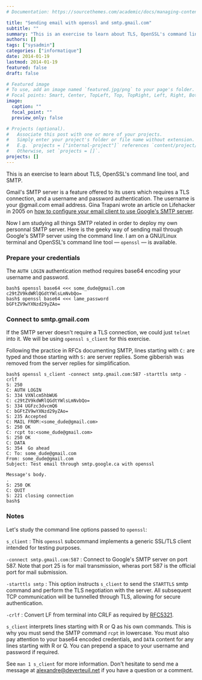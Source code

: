 ```yaml
---
# Documentation: https://sourcethemes.com/academic/docs/managing-content/

title: "Sending email with openssl and smtp.gmail.com"
subtitle: ""
summary: "This is an exercise to learn about TLS, OpenSSL's command line tool, and SMTP."
authors: []
tags: ["sysadmin"]
categories: ["informatique"]
date: 2014-01-19
lastmod: 2014-01-19
featured: false
draft: false

# Featured image
# To use, add an image named `featured.jpg/png` to your page's folder.
# Focal points: Smart, Center, TopLeft, Top, TopRight, Left, Right, BottomLeft, Bottom, BottomRight.
image:
  caption: ""
  focal_point: ""
  preview_only: false

# Projects (optional).
#   Associate this post with one or more of your projects.
#   Simply enter your project's folder or file name without extension.
#   E.g. `projects = ["internal-project"]` references `content/project/deep-learning/index.md`.
#   Otherwise, set `projects = []`.
projects: []
---
```


This is an exercise to learn about TLS, OpenSSL's command line tool, and SMTP.

Gmail's SMTP server is a feature offered to its users which requires
a TLS connection, and a username and password authentication. The
username is your @gmail.com email address. Gina Trapani wrote an article on
Lifehacker in 2005 on
[how to configure your email client to use Google's SMTP server](http://lifehacker.com/111166/how-to-use-gmail-as-your-smtp-server).

Now I am studying all things SMTP related in order to deploy my own
personnal SMTP server. Here is the geeky way of sending mail through
Google's SMTP server using the command line. I am on a GNU/Linux
terminal and OpenSSL's command line tool &mdash; `openssl`
&mdash; is available.

### Prepare your credentials

The `AUTH LOGIN` authentication method requires base64
encoding your username and password.

```
bash$ openssl base64 <<< some_dude@gmail.com
c29tZV9kdWRlQGdtYWlsLmNvbQo=
bash$ openssl base64 <<< lame_password
bGFtZV9wYXNzd29yZAo=
```

### Connect to smtp.gmail.com

If the SMTP server doesn't require a TLS connection, we could just
`telnet` into it. We will be using `openssl s_client`
for this exercise.

Following the practice in RFCs documenting SMTP, lines starting with `C:`
are typed and those starting with `S:` are server replies. Some gibberish was
removed from the server replies for simplification.

```
bash$ openssl s_client -connect smtp.gmail.com:587 -starttls smtp -crlf
S: 250
C: AUTH LOGIN
S: 334 VXNlcm5hbWU6
C: c29tZV9kdWRlQGdtYWlsLmNvbQo=
S: 334 UGFzc3dvcmQ6
C: bGFtZV9wYXNzd29yZAo=
S: 235 Accepted
C: MAIL FROM:<some_dude@gmail.com>
S: 250 OK
C: rcpt to:<some_dude@gmail.com>
S: 250 OK
C: DATA
S: 354  Go ahead
C: To: some_dude@gmail.com
From: some_dude@gmail.com
Subject: Test email through smtp.google.ca with openssl

Message's body.
.
S: 250 OK
C: QUIT
S: 221 closing connection
bash$
```

### Notes

Let's study the command line options passed to `openssl`:

`s_client`
: This `openssl` subcommand implements a generic
SSL/TLS client intended for testing purposes.

`-connect smtp.gmail.com:587`
: Connect to Google's SMTP server on port 587. Note that port
25 is for mail transmission, wheras port 587 is the official port for
mail submission.

`-starttls smtp`
: This option instructs `s_client` to send the
`STARTTLS` smtp command and perform the TLS negotiation with the
server. All subsequent TCP communication will be tunnelled through TLS,
allowing for secure authentication.

`-crlf`
: Convert LF from terminal into CRLF as required by
[RFC5321](http://tools.ietf.org/html/rfc5321#section-2.3.8).

`s_client` interprets lines starting with R or Q as his own
commands. This is why you must send the SMTP command `rcpt`
in lowercase. You must also pay attention to your base64 encoded
credentials, and `DATA` content for any lines starting with R or
Q. You can prepend a space to your username and password if
required.

See `man 1 s_client` for more information. Don't hesitate to send
me a message at alexandre@deverteuil.net
if you have a question or a comment.
